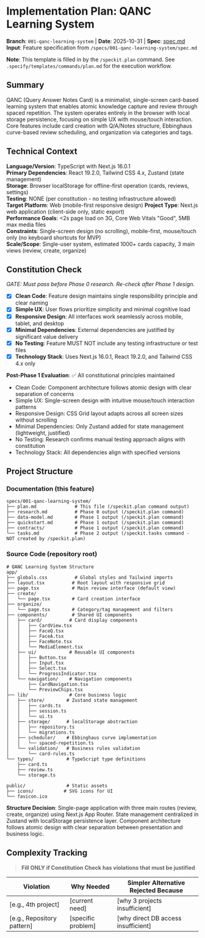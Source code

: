 # Implementation Plan: QANC Learning System

**Branch**: `001-qanc-learning-system` | **Date**: 2025-10-31 | **Spec**: [spec.md](./spec.md)
**Input**: Feature specification from `/specs/001-qanc-learning-system/spec.md`

**Note**: This template is filled in by the `/speckit.plan` command. See `.specify/templates/commands/plan.md` for the execution workflow.

## Summary

QANC (Query Answer Notes Card) is a minimalist, single-screen card-based learning system that enables atomic knowledge capture and review through spaced repetition. The system operates entirely in the browser with local storage persistence, focusing on simple UX with mouse/touch interaction. Core features include card creation with Q/A/Notes structure, Ebbinghaus curve-based review scheduling, and organization via categories and tags.

## Technical Context

**Language/Version**: TypeScript with Next.js 16.0.1  
**Primary Dependencies**: React 19.2.0, Tailwind CSS 4.x, Zustand (state management)  
**Storage**: Browser localStorage for offline-first operation (cards, reviews, settings)  
**Testing**: NONE (per constitution - no testing infrastructure allowed)  
**Target Platform**: Web (mobile-first responsive design)
**Project Type**: Next.js web application (client-side only, static export)  
**Performance Goals**: <2s page load on 3G, Core Web Vitals "Good", 5MB max media files  
**Constraints**: Single-screen design (no scrolling), mobile-first, mouse/touch only (no keyboard shortcuts for MVP)  
**Scale/Scope**: Single-user system, estimated 1000+ cards capacity, 3 main views (review, create, organize)

## Constitution Check

*GATE: Must pass before Phase 0 research. Re-check after Phase 1 design.*

- [x] **Clean Code**: Feature design maintains single responsibility principle and clear naming
- [x] **Simple UX**: User flows prioritize simplicity and minimal cognitive load
- [x] **Responsive Design**: All interfaces work seamlessly across mobile, tablet, and desktop
- [x] **Minimal Dependencies**: External dependencies are justified by significant value delivery
- [x] **No Testing**: Feature MUST NOT include any testing infrastructure or test files
- [x] **Technology Stack**: Uses Next.js 16.0.1, React 19.2.0, and Tailwind CSS 4.x only

**Post-Phase 1 Evaluation**: ✅ All constitutional principles maintained
- Clean Code: Component architecture follows atomic design with clear separation of concerns
- Simple UX: Single-screen design with intuitive mouse/touch interaction patterns  
- Responsive Design: CSS Grid layout adapts across all screen sizes without scrolling
- Minimal Dependencies: Only Zustand added for state management (lightweight, justified)
- No Testing: Research confirms manual testing approach aligns with constitution
- Technology Stack: All dependencies align with specified versions

## Project Structure

### Documentation (this feature)

```text
specs/001-qanc-learning-system/
├── plan.md              # This file (/speckit.plan command output)
├── research.md          # Phase 0 output (/speckit.plan command)
├── data-model.md        # Phase 1 output (/speckit.plan command)
├── quickstart.md        # Phase 1 output (/speckit.plan command)
├── contracts/           # Phase 1 output (/speckit.plan command)
└── tasks.md             # Phase 2 output (/speckit.tasks command - NOT created by /speckit.plan)
```

### Source Code (repository root)

```text
# QANC Learning System Structure
app/
├── globals.css          # Global styles and Tailwind imports
├── layout.tsx          # Root layout with responsive grid
├── page.tsx            # Main review interface (default view)
├── create/
│   └── page.tsx        # Card creation interface
├── organize/
│   └── page.tsx        # Category/tag management and filters
├── components/         # Shared UI components
│   ├── card/          # Card display components
│   │   ├── CardView.tsx
│   │   ├── FaceQ.tsx
│   │   ├── FaceA.tsx
│   │   ├── FaceNote.tsx
│   │   └── MediaElement.tsx
│   ├── ui/            # Reusable UI components
│   │   ├── Button.tsx
│   │   ├── Input.tsx
│   │   ├── Select.tsx
│   │   └── ProgressIndicator.tsx
│   └── navigation/    # Navigation components
│       ├── CardNavigation.tsx
│       └── PreviewChips.tsx
├── lib/               # Core business logic
│   ├── store/        # Zustand state management
│   │   ├── cards.ts
│   │   ├── session.ts
│   │   └── ui.ts
│   ├── storage/      # localStorage abstraction
│   │   ├── repository.ts
│   │   └── migrations.ts
│   ├── scheduler/    # Ebbinghaus curve implementation
│   │   └── spaced-repetition.ts
│   └── validation/   # Business rules validation
│       └── card-rules.ts
└── types/            # TypeScript type definitions
    ├── card.ts
    ├── review.ts
    └── storage.ts

public/               # Static assets
├── icons/           # SVG icons for UI
└── favicon.ico
```

**Structure Decision**: Single-page application with three main routes (review, create, organize) using Next.js App Router. State management centralized in Zustand with localStorage persistence layer. Component architecture follows atomic design with clear separation between presentation and business logic.

## Complexity Tracking

> **Fill ONLY if Constitution Check has violations that must be justified**

| Violation | Why Needed | Simpler Alternative Rejected Because |
|-----------|------------|-------------------------------------|
| [e.g., 4th project] | [current need] | [why 3 projects insufficient] |
| [e.g., Repository pattern] | [specific problem] | [why direct DB access insufficient] |
